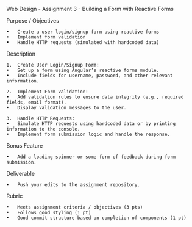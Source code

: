 Web Design - Assignment 3 - Building a Form with Reactive Forms

Purpose / Objectives

	•	Create a user login/signup form using reactive forms
	•	Implement form validation
	•	Handle HTTP requests (simulated with hardcoded data)

Description

	1.	Create User Login/Signup Form:
	•	Set up a form using Angular’s reactive forms module.
	•	Include fields for username, password, and other relevant information.
 
	2.	Implement Form Validation:
	•	Add validation rules to ensure data integrity (e.g., required fields, email format).
	•	Display validation messages to the user.
 
	3.	Handle HTTP Requests:
	•	Simulate HTTP requests using hardcoded data or by printing information to the console.
	•	Implement form submission logic and handle the response.

Bonus Feature

	•	Add a loading spinner or some form of feedback during form submission.

Deliverable

	•	Push your edits to the assignment repository.

Rubric

	•	Meets assignment criteria / objectives (3 pts)
	•	Follows good styling (1 pt)
	•	Good commit structure based on completion of components (1 pt)
